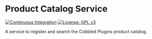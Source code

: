 # Product Catalog Service

[![Continuous Integration](https://github.com/cobbled-plugins/cobbled-product-catalog-service/actions/workflows/continuous-integration.yaml/badge.svg?branch=main&event=push)](https://github.com/cobbled-plugins/cobbled-product-catalog-service/actions/workflows/continuous-integration.yaml)
[![License: GPL v3](https://img.shields.io/badge/License-GPLv3-blue.svg)](https://github.com/cobbled-plugins/cobbled-product-catalog-service/blob/main/LICENSE)

A service to register and search the Cobbled Plugins product catalog.
